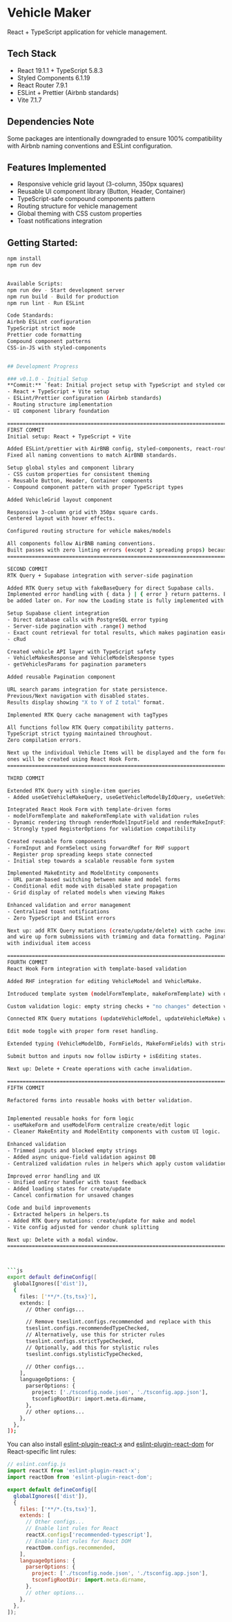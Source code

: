 # Vehicle Maker

React + TypeScript application for vehicle management.

## Tech Stack

- React 19.1.1 + TypeScript 5.8.3
- Styled Components 6.1.19
- React Router 7.9.1
- ESLint + Prettier (Airbnb standards)
- Vite 7.1.7

## Dependencies Note

Some packages are intentionally downgraded to ensure 100% compatibility with Airbnb naming conventions and ESLint configuration.

## Features Implemented

- Responsive vehicle grid layout (3-column, 350px squares)
- Reusable UI component library (Button, Header, Container)
- TypeScript-safe compound components pattern
- Routing structure for vehicle management
- Global theming with CSS custom properties
- Toast notifications integration

## Getting Started:

````bash
npm install
npm run dev


Available Scripts:
npm run dev - Start development server
npm run build - Build for production
npm run lint - Run ESLint

Code Standards:
Airbnb ESLint configuration
TypeScript strict mode
Prettier code formatting
Compound component patterns
CSS-in-JS with styled-components


## Development Progress

### v0.1.0 - Initial Setup
**Commit:** `feat: Initial project setup with TypeScript and styled component library`
- React + TypeScript + Vite setup
- ESLint/Prettier configuration (Airbnb standards)
- Routing structure implementation
- UI component library foundation

============================================================================================
FIRST COMMIT
Initial setup: React + TypeScript + Vite

Added ESLint/prettier with AirBNB config, styled-components, react-router.
Fixed all naming conventions to match AirBNB standards.

Setup global styles and component library
- CSS custom properties for consistent theming
- Reusable Button, Header, Container components
- Compound component pattern with proper TypeScript types

Added VehicleGrid layout component

Responsive 3-column grid with 350px square cards.
Centered layout with hover effects.

Configured routing structure for vehicle makes/models

All components follow AirBNB naming conventions.
Built passes with zero linting errors (except 2 spreading props) because I used the fallback older versions of everything.
============================================================================================

SECOND COMMIT
RTK Query + Supabase integration with server-side pagination

Added RTK Query setup with fakeBaseQuery for direct Supabase calls.
Implemented error handling with { data } | { error } return patterns. Error Component will
be added later on. For now the Loading state is fully implemented with a Spinner.

Setup Supabase client integration
- Direct database calls with PostgreSQL error typing
- Server-side pagination with .range() method
- Exact count retrieval for total results, which makes pagination easier.
- cRud

Created vehicle API layer with TypeScript safety
- VehicleMakesResponse and VehicleModelsResponse types
- getVehiclesParams for pagination parameters

Added reusable Pagination component

URL search params integration for state persistence.
Previous/Next navigation with disabled states.
Results display showing "X to Y of Z total" format.

Implemented RTK Query cache management with tagTypes

All functions follow RTK Query compatibility patterns.
TypeScript strict typing maintained throughout.
Zero compilation errors.

Next up the individual Vehicle Items will be displayed and the form for editing the current
ones will be created using React Hook Form.
============================================================================================

THIRD COMMIT

Extended RTK Query with single-item queries
- Added useGetVehicleMakeQuery, useGetVehicleModelByIdQuery, useGetVehicleModelsByMakeQuery

Integrated React Hook Form with template-driven forms
- modelFormTemplate and makeFormTemplate with validation rules
- Dynamic rendering through renderModelInputField and renderMakeInputField
- Strongly typed RegisterOptions for validation compatibility

Created reusable form components
- FormInput and FormSelect using forwardRef for RHF support
- Register prop spreading keeps state connected
- Initial step towards a scalable reusable form system

Implemented MakeEntity and ModelEntity components
- URL param-based switching between make and model forms
- Conditional edit mode with disabled state propagation
- Grid display of related models when viewing Makes

Enhanced validation and error management
- Centralized toast notifications
- Zero TypeScript and ESLint errors

Next up: add RTK Query mutations (create/update/delete) with cache invalidation,
and wire up form submissions with trimming and data formatting. Pagination will be supported
with individual item access

============================================================================================
FOURTH COMMIT
React Hook Form integration with template-based validation

Added RHF integration for editing VehicleModel and VehicleMake.

Introduced template system (modelFormTemplate, makeFormTemplate) with dynamic render functions.

Custom validation logic: empty string checks + "no changes" detection via closure.

Connected RTK Query mutations (updateVehicleModel, updateVehicleMake) with loading and error states.

Edit mode toggle with proper form reset handling.

Extended typing (VehicleModelDb, FormFields, MakeFormFields) with strict RHF compatibility.

Submit button and inputs now follow isDirty + isEditing states.

Next up: Delete + Create operations with cache invalidation.

============================================================================================
FIFTH COMMIT

Refactored forms into reusable hooks with better validation.


Implemented reusable hooks for form logic
- useMakeForm and useModelForm centralize create/edit logic
- Cleaner MakeEntity and ModelEntity components with custom UI logic.

Enhanced validation
- Trimmed inputs and blocked empty strings
- Added async unique-field validation against DB
- Centralized validation rules in helpers which apply custom validation to each field name.

Improved error handling and UX
- Unified onError handler with toast feedback
- Added loading states for create/update
- Cancel confirmation for unsaved changes

Code and build improvements
- Extracted helpers in helpers.ts
- Added RTK Query mutations: create/update for make and model
- Vite config adjusted for vendor chunk splitting

Next up: Delete with a modal window.
============================================================================================



```js
export default defineConfig([
  globalIgnores(['dist']),
  {
    files: ['**/*.{ts,tsx}'],
    extends: [
      // Other configs...

      // Remove tseslint.configs.recommended and replace with this
      tseslint.configs.recommendedTypeChecked,
      // Alternatively, use this for stricter rules
      tseslint.configs.strictTypeChecked,
      // Optionally, add this for stylistic rules
      tseslint.configs.stylisticTypeChecked,

      // Other configs...
    ],
    languageOptions: {
      parserOptions: {
        project: ['./tsconfig.node.json', './tsconfig.app.json'],
        tsconfigRootDir: import.meta.dirname,
      },
      // other options...
    },
  },
]);
````

You can also install [eslint-plugin-react-x](https://github.com/Rel1cx/eslint-react/tree/main/packages/plugins/eslint-plugin-react-x) and [eslint-plugin-react-dom](https://github.com/Rel1cx/eslint-react/tree/main/packages/plugins/eslint-plugin-react-dom) for React-specific lint rules:

```js
// eslint.config.js
import reactX from 'eslint-plugin-react-x';
import reactDom from 'eslint-plugin-react-dom';

export default defineConfig([
  globalIgnores(['dist']),
  {
    files: ['**/*.{ts,tsx}'],
    extends: [
      // Other configs...
      // Enable lint rules for React
      reactX.configs['recommended-typescript'],
      // Enable lint rules for React DOM
      reactDom.configs.recommended,
    ],
    languageOptions: {
      parserOptions: {
        project: ['./tsconfig.node.json', './tsconfig.app.json'],
        tsconfigRootDir: import.meta.dirname,
      },
      // other options...
    },
  },
]);
```
